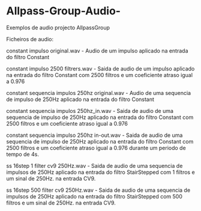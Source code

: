 # Allpass-Group-Audio-
Exemplos de audio projecto AllpassGroup

Ficheiros de audio:

constant impulso original.wav - Audio de um impulso aplicado na entrada do filtro Constant 

constant impulso 2500 filtrers.wav - Saida de audio de um impulso aplicado na entrada do filtro Constant com 2500 filtros e um coeficiente atraso igual a 0.976

constant sequencia impulos 250hz original.wav - Audio de uma sequencia de impulso de 250Hz aplicado na entrada do filtro Constant

constant sequencia impulos 250hz_in.wav - Saida de audio de uma sequencia de impulso de 250Hz aplicado na entrada do filtro Constant com 2500 filtros e um coeficiente atraso igual a 0.976

constant sequencia impulso 250hz in-out.wav - Saida de audio de uma sequencia de impulso de 250Hz aplicado na entrada do filtro Constant com 2500 filtros e um coeficiente atraso igual a 0.976 durante um periodo de tempo de 4s. 

ss 16step 1 filter cv9 250Hz.wav - Saida de audio de uma sequencia de impulsos de 250Hz aplicado na entrada do filtro StairStepped com 1 filtros e um sinal de 250Hz. na entrada CV9. 

ss 16step 500 filter cv9 250Hz.wav - Saida de audio de uma sequencia de impulsos de 250Hz aplicado na entrada do filtro StairStepped com 500 filtros e um sinal de 250Hz. na entrada CV9. 